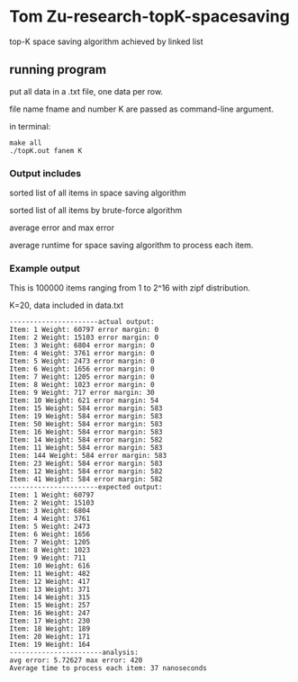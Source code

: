 # Tom Zu-research-topK-spacesaving
top-K space saving algorithm achieved by linked list

## running program

put all data in a .txt file, one data per row.

file name fname and number K are passed as command-line argument.

in terminal:
```
make all
./topK.out fanem K
```

### Output includes

sorted list of all items in space saving algorithm

sorted list of all items by brute-force algorithm

average error and max error

average runtime for space saving algorithm to process each item.


### Example output
This is 100000 items ranging from 1 to 2^16 with zipf distribution. 

K=20, data included in data.txt

```
----------------------actual output:
Item: 1 Weight: 60797 error margin: 0
Item: 2 Weight: 15103 error margin: 0
Item: 3 Weight: 6804 error margin: 0
Item: 4 Weight: 3761 error margin: 0
Item: 5 Weight: 2473 error margin: 0
Item: 6 Weight: 1656 error margin: 0
Item: 7 Weight: 1205 error margin: 0
Item: 8 Weight: 1023 error margin: 0
Item: 9 Weight: 717 error margin: 30
Item: 10 Weight: 621 error margin: 54
Item: 15 Weight: 584 error margin: 583
Item: 19 Weight: 584 error margin: 583
Item: 50 Weight: 584 error margin: 583
Item: 16 Weight: 584 error margin: 583
Item: 14 Weight: 584 error margin: 582
Item: 11 Weight: 584 error margin: 583
Item: 144 Weight: 584 error margin: 583
Item: 23 Weight: 584 error margin: 583
Item: 12 Weight: 584 error margin: 582
Item: 41 Weight: 584 error margin: 582
----------------------expected output: 
Item: 1 Weight: 60797
Item: 2 Weight: 15103
Item: 3 Weight: 6804
Item: 4 Weight: 3761
Item: 5 Weight: 2473
Item: 6 Weight: 1656
Item: 7 Weight: 1205
Item: 8 Weight: 1023
Item: 9 Weight: 711
Item: 10 Weight: 616
Item: 11 Weight: 482
Item: 12 Weight: 417
Item: 13 Weight: 371
Item: 14 Weight: 315
Item: 15 Weight: 257
Item: 16 Weight: 247
Item: 17 Weight: 230
Item: 18 Weight: 189
Item: 20 Weight: 171
Item: 19 Weight: 164
-----------------------analysis:
avg error: 5.72627 max error: 420
Average time to process each item: 37 nanoseconds
```
